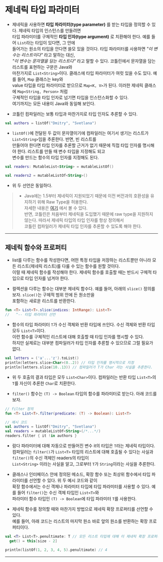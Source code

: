 # 제네릭 타입 파라미터

- 제네릭을 사용하면 **타입 파라미터(type parameter)** 를 받는 타입을 정의할 수 있다. 제네릭 타입의 인스턴스를 만들려면  
  타입 파라미터를 구체적인 **타입 인자(type argument)** 로 치환해야 한다. 예를 들어 `List`라는 타입이 있다면, 그 안에  
  들어가는 원소의 타입을 안다면 쓸모 있을 것이다. 타입 파라미터를 사용하면 _"이 변수는 리스트이다"_ 라고 말하는 대신,  
  _"이 변수는 문자열을 담는 리스트다"_ 라고 말할 수 있다. 코틀린에서 문자열을 담는 리스트를 표현하는 구문은 Java와  
  마찬가지로 `List<String>`이다. 클래스에 타입 파라미터가 여럿 있을 수도 있다. 예를 들어, `Map` 클래스는 key와  
  value 타입을 타입 파라미터로 받으므로 `Map<K, V>`가 된다. 이러한 제네릭 클래스에 `Map<String, Person>` 처럼  
  구체적인 타입을 타입 인자로 넘기면 타입을 인스턴스화할 수 있다.  
  여기까지는 모든 내용이 Java와 동일해 보인다.

- 코틀린 컴파일러는 보통 타입과 마찬가지로 타입 인자도 추론할 수 있다.

```kt
val authors = listOf("Dmitry", "Svetlana")
```

- `listOf()`에 전달된 두 값이 문자열이기에 컴파일러는 여기서 생기는 리스트가 `List<String>`임을 추론한다. 반면, 빈 리스트를  
  만들어야 한다면 타입 인자를 추론할 근거가 없기 때문에 직접 타입 인자를 명시해야 한다. 리스트를 만들 때 변수 타입을 지정해도 되고  
  변수를 만드는 함수의 타입 인자를 지정해도 된다.

```kt
val readers: MutableList<String> = mutableListOf()

val readers2 = mutableListOf<String>()
```

- 위 두 선언은 동일하다.

> - Java에는 1.5부터 제네릭이 지원되었기 때문에 이전 버전과의 호환성을 유지하기 위해 Raw Type을 허용한다.  
>    자세한 내용은 [여기](https://github.com/sang-w0o/Study/blob/master/Programming%20Paradigm/Effective%20Java/4.%20%EC%A0%9C%EB%84%A4%EB%A6%AD/Item%2026.%20Raw%20%ED%83%80%EC%9E%85%EC%9D%80%20%EC%82%AC%EC%9A%A9%ED%95%98%EC%A7%80%20%EB%A7%88%EB%9D%BC.md) 에서 볼 수 있다.  
>   반면, 코틀린은 처음부터 제네릭을 도입했기 때문에 raw type을 지원하지 않는다. 따라서 제네릭 타입의 타입 인자를 항상 정의해서  
>   코틀린 컴파일러가 제네릭 타입 인자를 추론할 수 있도록 해야 한다.

---

## 제네릭 함수와 프로퍼티

- list를 다루는 함수를 작성한다면, 어떤 특정 타입을 저장하는 리스트뿐만 아니라 모든 리스트(제네릭 리스트)를 다룰 수 있는 함수를 원할 것이다.  
  이럴 때 제네릭 함수를 작성해야 한다. 제네릭 함수를 호출할 때는 반드시 구체적 타입으로 타입 인자를 넘겨야 한다.

- 컬렉션을 다루는 함수는 대부분 제네릭 함수다. 예를 들어, 아래의 `slice()` 정의를 보자. `slice()`는 구체적 범위 안에 든 원소만을  
  포함하는 새로운 리스트를 반환한다.

```kt
fun <T> List<T>.slice(indices: IntRange): List<T>
//   ^-- 타입 파라미터 선언
```

- 함수의 타입 파라미터 `T`가 수신 객체와 반환 타입에 쓰인다. 수신 객체와 반환 타입 모두 `List<T>`이다.  
  이런 함수를 구체적인 리스트에 대해 호출할 때 타입 인자를 명시할 수 있다.  
  하지만 실제로는 대부분 컴파일러가 타입 인자를 추론할 수 있으므로 그럴 필요가 없다.

```kt
val letters = ('a'...'z').toList()
println(letters.slice<Char>(0..2)) // 타입 인자를 명시적으로 지정
println(letters.slice(10..13)) // 컴파일러가 T가 Char 라는 사실을 추론한다.
```

- 위 두 호출의 결과 타입은 모두 `List<Char>`이다. 컴파일러는 반환 타입 `List<T>`의 `T`를 자신이 추론한 `Char`로 치환한다.

- `filter()` 함수는 `(T) -> Boolean` 타입의 함수를 파라미터로 받는다. 아래 코드를 보자.

```kt
// filter 정의
fun <T> List<T>.filter(predicate: (T) -> Boolean): List<T>

// 예시 코드
val authors = listOf("Dmitry", "Svetlana")
val readers = mutableListOf<String>(/*...*/)
readers.filter { it !in authors }
```

- 람다 파라미터에 대해 자동으로 만들어진 변수 it의 타입은 `T`라는 제네릭 타입이다.  
  컴파일러는 `filter()`가 `List<T>` 타입의 리스트에 대해 호출될 수 있다는 사실과 `filter()`의 수신 객체인 readers의 타입이  
  `List<String>` 이라는 사실을 알고, 그로부터 `T`가 `String`이라는 사실을 추론한다.

- 클래스나 인터페이스 안에 정의된 메소드, 확장 함수 또는 최상위 함수에서 타입 파라미터를 선언할 수 있다. 위 두 예시 코드와 같이  
  확장 함수에서는 수신 객체나 파라미터 타입에 타입 파라미터를 사용할 수 있다. 예를 들어 `filter()`는 수신 객체 타입인 `List<T>`와  
  파라미터 함수 타입인 `(T) -> Boolean`에 타입 파라미터 `T`를 사용한다.

- 제네릭 함수를 정의할 때와 마찬가지 방법으로 제네릭 확장 프로퍼티를 선언할 수 있다.  
  예를 들어, 아래 코드는 리스트의 마지막 원소 바로 앞의 원소를 반환하는 확장 프로퍼티이다.

```kt
val <T> List<T>.penultimate: T // 모든 리스트 타입에 대해 이 제네릭 확장 프로퍼티 사용 가능
  get() = this[size - 2]

println(listOf(1, 2, 3, 4, 5).penultimate) // 4
```

---
